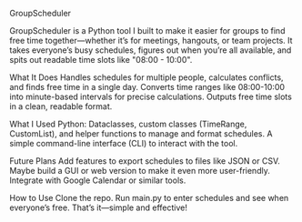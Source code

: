GroupScheduler

GroupScheduler is a Python tool I built to make it easier for groups to find free time together—whether it’s for meetings, hangouts, or team projects. It takes everyone’s busy schedules, figures out when you’re all available, and spits out readable time slots like "08:00 - 10:00".

What It Does
Handles schedules for multiple people, calculates conflicts, and finds free time in a single day.
Converts time ranges like 08:00-10:00 into minute-based intervals for precise calculations.
Outputs free time slots in a clean, readable format.

What I Used
Python: Dataclasses, custom classes (TimeRange, CustomList), and helper functions to manage and format schedules.
A simple command-line interface (CLI) to interact with the tool.

Future Plans
Add features to export schedules to files like JSON or CSV.
Maybe build a GUI or web version to make it even more user-friendly.
Integrate with Google Calendar or similar tools.

How to Use
Clone the repo.
Run main.py to enter schedules and see when everyone’s free.
That’s it—simple and effective!
